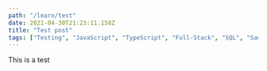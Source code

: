 ```yaml
---
path: "/learn/test"
date: 2021-04-30T21:23:11.158Z
title: "Test post"
tags: ["Testing", "JavaScript", "TypeScript", "Full-Stack", "SQL", "Sass", "TypeORM", "PostgreSQL", "Python"]
---
```

This is a test